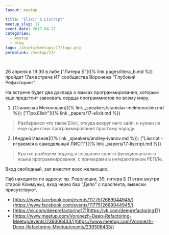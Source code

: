 ```yaml
---
layout: meetup

title: 'Elixir & Liscript'
meetup_slug: 17
event_date: 2017.04.27
categories:
  - meetup
  - blog
logo: /assets/meetups/17/logo.png
permalink: /meetup/17/

---
```


26 апреля в 19:30 в пабе ["Литера Б"]({% link pages/litera_b.md %}) пройдет 17ая встреча ИТ сообщества
Воронежа "Глубокий Рефакторинг".

На встрече будет два доклада о языках программирования, которым
еще предстоит завоевать сердца программистов по всему миру.

1. [Станислав Мехоношин]({% link _speakers/stanislav-mekhonoshin.md %}): ["Про.Elixir"]({% link _papers/17-elixir.md %})
> Разберемся что такое Elixir, откуда вокруг него хайп, и нужен ли еще
один язык программирования простому народу.

2. [Андрей Иванов]({% link _speakers/andrey-ivanov.md %}): ["Liscript - играемся в самодельный ЛИСП"]({% link _papers/17-liscript.md %})
> Кратко разберем подход к созданию своего функционального языка
программирования, с примерами в интерактивном РЕПЛе.

Вход свободный, зал вместит всех желающих.

Паб находится по адресу: пр. Революции, 39, литера Б
(1 этаж внутри старой Коммуны), вход через бар "Депо" с проспекта,
вывески присутствуют.

* [https://www.facebook.com/events/1177512689044945/](https://www.facebook.com/events/1177512689044945/)
* [https://vk.com/deeprefactoring17](https://vk.com/deeprefactoring17)
* [https://www.meetup.com/Voronezh-Deep-Refactoring-Meetup/events/239306433/](https://www.meetup.com/Voronezh-Deep-Refactoring-Meetup/events/239306433/)



